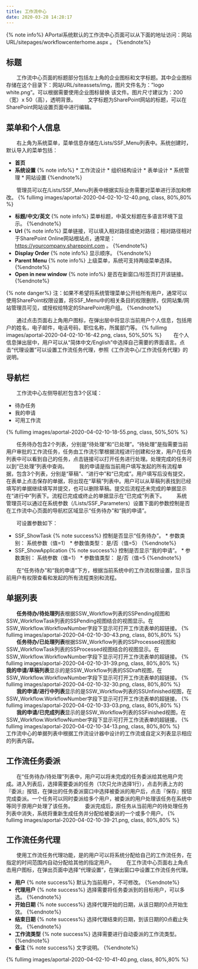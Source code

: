 ```yaml
---
title: 工作流中心
date: 2020-03-28 14:28:17
---
```


{% note info%}
    APortal系统默认的工作流中心页面可以从下面的地址访问：网站URL/sitepages/workflowcenterhome.aspx 。
{%endnote%}

## 标题

&emsp;&emsp;工作流中心页面的标题部分包括左上角的企业图标和文字标题。其中企业图标存储在这个目录下：网站URL/siteassets/img，图片文件名为：”logo white.png”。可以根据需要使用企业图标替换 该文件。图片尺寸建议为：200（宽）x 50（高），透明背景。
&emsp;&emsp;文字标题为SharePoint网站的标题，可以在SharePoint网站设置页面中进行编辑。

## 菜单和个人信息

&emsp;&emsp;右上角为系统菜单，菜单信息存储在/Lists/SSF_Menu列表中。系统创建时，默认导入的菜单包括：

* **首页**
* **系统设置**
    {% note info%}
        * 工作流设计
        * 组织结构设计
        * 表单设计
        * 系统管理
        * 网站设置
    {%endnote%}

&emsp;&emsp;管理员可以在/Lists/SSF_Menu列表中根据实际业务需要对菜单进行添加和修改。
{% fullimg images/aportal-2020-04-02-10-12-40.png,  class, 80%,80% %}

* **标题/中文/英文**
    {% note info%}
        菜单标题，中英文标题在多语言环境下显示。
    {%endnote%}
* **Url**
    {% note info%}
        菜单链接，可以填入相对路径或绝对路径；相对路径相对于SharePoint Online网站根站点，通常是：https://yourcompany.sharepoint.com 。
    {%endnote%}
* **Display Order**
    {% note info%}
        显示顺序。
    {%endnote%}
* **Parent Menu**
    {% note info%}
        上级菜单，系统可支持两级菜单选择。
    {%endnote%}
* **Open in new window**
    {% note info%}
        是否在新窗口/标签页打开该链接。
    {%endnote%}

{% note danger%}
    注：如果不希望将系统管理菜单公开给所有用户，通常可以使用SharePoint权限设置，将SSF_Menu中的相关条目的权限删除，仅网站集/网站管理员可见，或授权给特定的SharePoint用户组。
{%endnote%}

&emsp;&emsp;通过点击页面右上角用户图标，在弹出层中将显示当前用户个人信息，包括用户的姓名，电子邮件，电话号码，职位名称，所属部门等。
{% fullimg images/aportal-2020-04-02-10-16-42.png,  class, 50%,50% %}
&emsp;&emsp;在个人信息弹出层中，用户可以从“简体中文/English”中选择自己需要的界面语言。点击“代理设置”可以设置工作流任务代理，参照《工作流中心/工作流任务代理》的说明。

## 导航栏

&emsp;&emsp;工作流中心左侧导航栏包含3个区域：

* 待办任务
* 我的申请
* 可用工作流

{% fullimg images/aportal-2020-04-02-10-18-55.png,  class, 50%,50% %}

&emsp;&emsp;任务待办包含2个列表，分别是“待处理”和“已处理”。“待处理”是指需要当前用户审批的工作流任务，任务由工作流引擎根据流程进行创建和分发，用户在任务列表中可以看到自己的任务，点击链接可以打开任务进行处理。处理完成的任务可以到“已处理”列表中查询。
&emsp;&emsp;我的申请是指当前用户填写发起的所有流程单据，包含3个列表，分别是“草稿”、“进行中”和“已完成”。用户填写后没有提交，在表单上点击保存的单据，将出现在“草稿”列表中。用户可以从草稿列表找到已经填写的单据继续填写并提交，也可以删除草稿。提交后流程还未完成的单据显示在“进行中”列表下。流程已完成或终止的单据显示在“已完成”列表下。
&emsp;&emsp;系统管理员可以通过在系统参数（/Lists/SSF_Parameters）设置下面的参数控制是否在工作流中心页面的导航栏区域显示“任务待办”和“我的申请”。

&emsp;&emsp;可设置参数如下：

* SSF_ShowTask
    {% note success%}
        控制是否显示“任务待办”。
        * 参数类别： 系统参数（值=1）
        * 参数值类型： 是/否（值=5）
    {%endnote%}
* SSF_ShowApplication
    {% note success%}
        控制是否显示“我的申请”。
        * 参数类别： 系统参数（值=1）
        * 参数值类型： 是/否（值=5
    {%endnote%}

&emsp;&emsp;在“任务待办”和“我的申请”下方，根据当前系统中的工作流权限设置，显示当前用户有权限查看和发起的所有流程类别和流程。

## 单据列表

&emsp;&emsp;**任务待办/待处理列**表根据SSW_Workflow列表的SSPending视图和SSW_WorkflowTask列表的SSPending视图结合的视图显示。在SSW_Workflow.WorkflowNumber字段下显示可打开工作流表单的超链接。
{% fullimg images/aportal-2020-04-02-10-30-43.png,  class, 80%,80% %}
&emsp;&emsp;**任务待办/已处理列表**根据SSW_Workflow列表的SSProcessed视图和SSW_WorkflowTask列表的SSProcessed视图结合的视图显示。在SSW_Workflow.WorkflowNumber字段下显示可打开工作流表单的超链接。
{% fullimg images/aportal-2020-04-02-10-31-39.png,  class, 80%,80% %}
&emsp;&emsp;**我的申请/草稿列表**显示的是SSW_Workflow列表的SSDraft视图，在SSW_Workflow.WorkflowNumber字段下显示可打开工作流表单的超链接。
{% fullimg images/aportal-2020-04-02-10-32-30.png,  class, 80%,80% %}
&emsp;&emsp;**我的申请/进行中列表**显示的是SSW_Workflow列表的SSUnfinished视图，在SSW_Workflow.WorkflowNumber字段下显示可打开工作流表单的超链接。
{% fullimg images/aportal-2020-04-02-10-33-03.png,  class, 80%,80% %}
&emsp;&emsp;**我的申请/已完成列表**显示的是SSW_Workflow列表的SSFinished视图，在SSW_Workflow.WorkflowNumber字段下显示可打开工作流表单的超链接。
{% fullimg images/aportal-2020-04-02-10-34-13.png,  class, 80%,80% %}
&emsp;&emsp;工作流中心的单据列表中根据工作流设计器中设计的工作流或自定义列表显示相应的列表内容。

## 工作流任务委派

&emsp;&emsp;在“任务待办/待处理”列表中，用户可以将未完成的任务委派给其他用户完成。进入列表后，选择需要委派的任务（1次只允许选择1行），点击列表上方的『委派』按钮，在弹出的任务委派窗口中选择被委派的用户后，点击『保存』按钮完成委派。一个任务可以同时委派给多个用户，被委派的用户处理该任务在系统中等同于原用户处理了该任务。
&emsp;&emsp;委派完成后，原任务从当前用户的待处理任务列表中消失，系统将重新生成任务并分配给被委派的一个或多个用户。
{% fullimg images/aportal-2020-04-02-10-39-21.png,  class, 80%,80% %}

## 工作流任务代理

&emsp;&emsp;使用工作流任务代理功能，是的用户可以将系统分配给自己的工作流任务，在指定的时间范围内自动分配给其他的指定用户。
&emsp;&emsp;在工作流中心页面右上角点击用户图标，在弹出页面中选择“代理设置”，在弹出窗口中设置工作流任务代理。

* **用户**
    {% note success%}
        默认为当前用户，不可修改。
    {%endnote%}
* **代理用户**
    {% note success%}
         选择需要将任务委派到的目标用户，可以多选。
    {%endnote%}
* **开始日期**
    {% note success%}
         选择代理开始的日期，从该日期的0点开始生效。
    {%endnote%}
* **结束日期**
    {% note success%}
        选择代理结束的日期，到该日期的0点截止失效。
    {%endnote%}
* **工作流类型**
    {% note success%}
        选择需要进行自动委派的工作流类型。
    {%endnote%}
* **备注**
    {% note success%}
        文字说明。
    {%endnote%}

{% fullimg images/aportal-2020-04-02-10-41-40.png,  class, 80%,80% %}